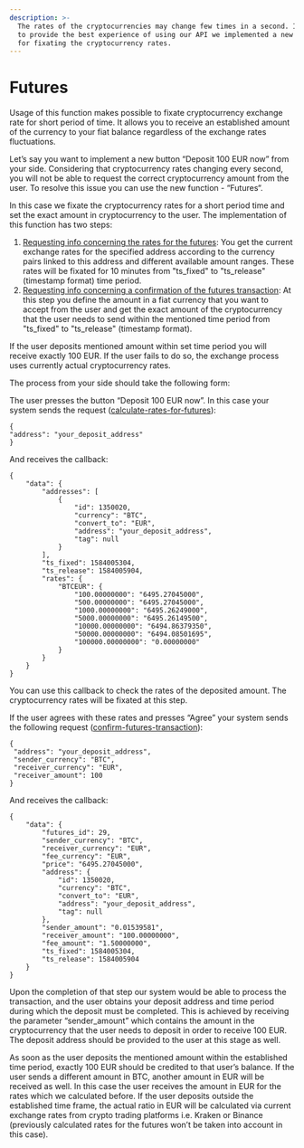 ```yaml
---
description: >-
  The rates of the cryptocurrencies may change few times in a second. In order
  to provide the best experience of using our API we implemented a new solution
  for fixating the cryptocurrency rates.
---
```


# Futures

Usage of this function makes possible to fixate cryptocurrency exchange rate for short period of time. It allows you to receive an established amount of the currency to your fiat balance regardless of the exchange rates fluctuations.

Let’s say you want to implement a new button “Deposit 100 EUR now” from your side. Considering that cryptocurrency rates changing every second, you will not be able to request the correct cryptocurrency amount from the user. To resolve this issue you can use the new function - “Futures“.

In this case we fixate the cryptocurrency rates for a short period time and set the exact amount in cryptocurrency to the user. The implementation of this function has two steps:

1. [Requesting info concerning the rates for the futures](https://docs.coinspaid.com/docs/api-documentation/v2#calculate-rates-for-futures): You get the current exchange rates for the specified address according to the currency pairs linked to this address and different available amount ranges. These rates will be fixated for 10 minutes from "ts\_fixed" to "ts\_release" \(timestamp format\) time period.
2. [Requesting info concerning a confirmation of the futures transaction](https://docs.coinspaid.com/docs/api-documentation/v2#confirm-futures-transaction): At this step you define the amount in a fiat currency that you want to accept from the user and get the exact amount of the cryptocurrency that the user needs to send within the mentioned time period from "ts\_fixed" to "ts\_release" \(timestamp format\).

If the user deposits mentioned amount within set time period you will receive exactly 100 EUR. If the user fails to do so, the exchange process uses currently actual cryptocurrency rates.

The process from your side should take the following form:

The user presses the button “Deposit 100 EUR now”. In this case your system sends the request \([calculate-rates-for-futures](https://docs.coinspaid.com/docs/api-documentation/v2#calculate-rates-for-futures)\):

```text
{
"address": "your_deposit_address"
}
```

And receives the callback:

```text
{
    "data": {
        "addresses": [
            {
                "id": 1350020,
                "currency": "BTC",
                "convert_to": "EUR",
                "address": "your_deposit_address",
                "tag": null
            }
        ],
        "ts_fixed": 1584005304,
        "ts_release": 1584005904,
        "rates": {
            "BTCEUR": {
                "100.00000000": "6495.27045000",
                "500.00000000": "6495.27045000",
                "1000.00000000": "6495.26249000",
                "5000.00000000": "6495.26149500",
                "10000.00000000": "6494.86379350",
                "50000.00000000": "6494.08501695",
                "100000.00000000": "0.00000000"
            }
        }
    }
}
```

You can use this callback to check the rates of the deposited amount. The cryptocurrency rates will be fixated at this step.

If the user agrees with these rates and presses “Agree” your system sends the following request \([confirm-futures-transaction](https://docs.coinspaid.com/docs/api-documentation/v2#confirm-futures-transaction)\):

```text
{
 "address": "your_deposit_address",
 "sender_currency": "BTC",
 "receiver_currency": "EUR",
 "receiver_amount": 100
}
```

And receives the callback:

```text
{
    "data": {
        "futures_id": 29,
        "sender_currency": "BTC",
        "receiver_currency": "EUR",
        "fee_currency": "EUR",
        "price": "6495.27045000",
        "address": {
            "id": 1350020,
            "currency": "BTC",
            "convert_to": "EUR",
            "address": "your_deposit_address",
            "tag": null
        },
        "sender_amount": "0.01539581",
        "receiver_amount": "100.00000000",
        "fee_amount": "1.50000000",
        "ts_fixed": 1584005304,
        "ts_release": 1584005904
    }
}
```

Upon the completion of that step our system would be able to process the transaction, and the user obtains your deposit address and time period during which the deposit must be completed. This is achieved by receiving the parameter “sender\_amount” which contains the amount in the cryptocurrency that the user needs to deposit in order to receive 100 EUR. The deposit address should be provided to the user at this stage as well.

As soon as the user deposits the mentioned amount within the established time period, exactly 100 EUR should be credited to that user’s balance. If the user sends a different amount in BTC, another amount in EUR will be received as well. In this case the user receives the amount in EUR for the rates which we calculated before. If the user deposits outside the established time frame, the actual ratio in EUR will be calculated via current exchange rates from crypto trading platforms i.e. Kraken or Binance \(previously calculated rates for the futures won’t be taken into account in this case\).


